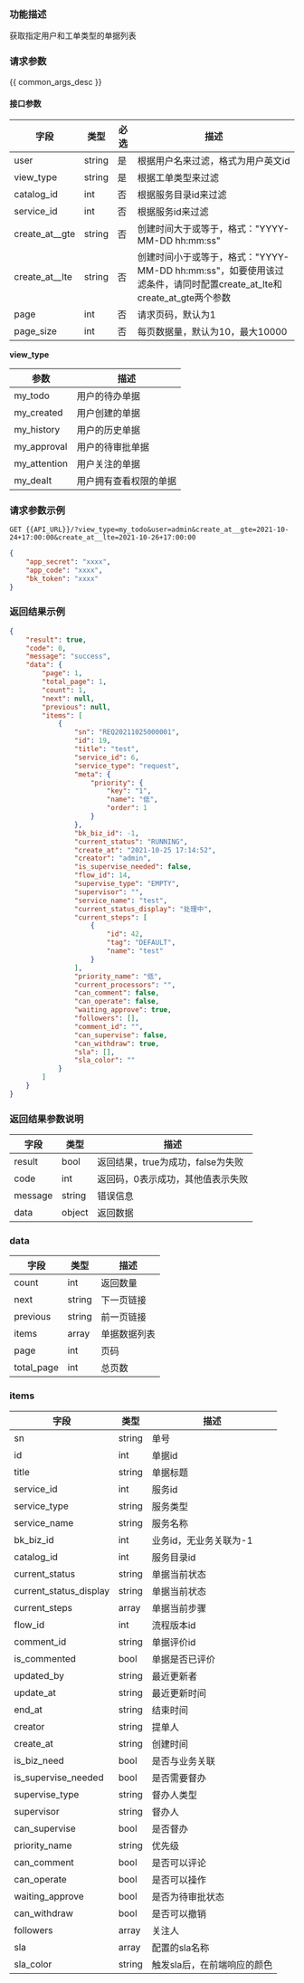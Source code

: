 ### 功能描述

获取指定用户和工单类型的单据列表

### 请求参数

{{ common_args_desc }}

#### 接口参数

| 字段           | 类型   | 必选 | 描述                                                         |
| -------------- | ------ | ---- | ------------------------------------------------------------ |
| user           | string | 是   | 根据用户名来过滤，格式为用户英文id                           |
| view_type      | string | 是   | 根据工单类型来过滤                                           |
| catalog_id     | int    | 否   | 根据服务目录id来过滤                                           |
| service_id     | int    | 否   | 根据服务id来过滤                                           |
| create_at__gte | string | 否   | 创建时间大于或等于，格式："YYYY-MM-DD hh:mm:ss"              |
| create_at__lte | string | 否   | 创建时间小于或等于，格式："YYYY-MM-DD hh:mm:ss"，如要使用该过滤条件，请同时配置create_at_lte和create_at_gte两个参数 |
| page           | int    | 否   | 请求页码，默认为1                                            |
| page_size      | int    | 否   | 每页数据量，默认为10，最大10000                              |

**view_type**

| 参数         | 描述                   |
| ------------ | ---------------------- |
| my_todo      | 用户的待办单据         |
| my_created   | 用户创建的单据         |
| my_history   | 用户的历史单据         |
| my_approval  | 用户的待审批单据       |
| my_attention | 用户关注的单据         |
| my_dealt     | 用户拥有查看权限的单据 |

### 请求参数示例

```
GET {{API_URL}}/?view_type=my_todo&user=admin&create_at__gte=2021-10-24+17:00:00&create_at__lte=2021-10-26+17:00:00
```
```json
{
    "app_secret": "xxxx",
    "app_code": "xxxx",
    "bk_token": "xxxx"
}
```

### 返回结果示例

```json
{
    "result": true,
    "code": 0,
    "message": "success",
    "data": {
        "page": 1,
        "total_page": 1,
        "count": 1,
        "next": null,
        "previous": null,
        "items": [
            {
                "sn": "REQ20211025000001",
                "id": 19,
                "title": "test",
                "service_id": 6,
                "service_type": "request",
                "meta": {
                    "priority": {
                        "key": "1",
                        "name": "低",
                        "order": 1
                    }
                },
                "bk_biz_id": -1,
                "current_status": "RUNNING",
                "create_at": "2021-10-25 17:14:52",
                "creator": "admin",
                "is_supervise_needed": false,
                "flow_id": 14,
                "supervise_type": "EMPTY",
                "supervisor": "",
                "service_name": "test",
                "current_status_display": "处理中",
                "current_steps": [
                    {
                        "id": 42,
                        "tag": "DEFAULT",
                        "name": "test"
                    }
                ],
                "priority_name": "低",
                "current_processors": "",
                "can_comment": false,
                "can_operate": false,
                "waiting_approve": true,
                "followers": [],
                "comment_id": "",
                "can_supervise": false,
                "can_withdraw": true,
                "sla": [],
                "sla_color": ""
            }
        ]
    }
}
```

### 返回结果参数说明

| 字段    | 类型   | 描述                              |
| ------- | ------ | --------------------------------- |
| result  | bool   | 返回结果，true为成功，false为失败 |
| code    | int    | 返回码，0表示成功，其他值表示失败 |
| message | string | 错误信息                          |
| data    | object | 返回数据                          |

### data

| 字段       | 类型   | 描述         |
| ---------- | ------ | ------------ |
| count      | int    | 返回数量     |
| next       | string | 下一页链接   |
| previous   | string | 前一页链接   |
| items      | array  | 单据数据列表 |
| page       | int    | 页码         |
| total_page | int    | 总页数       |

### items

| 字段                   | 类型   | 描述                        |
| ---------------------- | ------ | --------------------------- |
| sn                     | string | 单号                        |
| id                     | int    | 单据id                      |
| title                  | string | 单据标题                    |
| service_id             | int    | 服务id                      |
| service_type           | string | 服务类型                    |
| service_name           | string | 服务名称                    |
| bk_biz_id              | int    | 业务id，无业务关联为-1      |
| catalog_id             | int    | 服务目录id                  |
| current_status         | string | 单据当前状态                |
| current_status_display | string | 单据当前状态                |
| current_steps          | array  | 单据当前步骤                |
| flow_id                | int    | 流程版本id                  |
| comment_id             | string | 单据评价id                  |
| is_commented           | bool   | 单据是否已评价              |
| updated_by             | string | 最近更新者                  |
| update_at              | string | 最近更新时间                |
| end_at                 | string | 结束时间                    |
| creator                | string | 提单人                      |
| create_at              | string | 创建时间                    |
| is_biz_need            | bool   | 是否与业务关联              |
| is_supervise_needed    | bool   | 是否需要督办                |
| supervise_type         | string | 督办人类型                  |
| supervisor             | string | 督办人                      |
| can_supervise          | bool   | 是否督办                    |
| priority_name          | string | 优先级                      |
| can_comment            | bool   | 是否可以评论                |
| can_operate            | bool   | 是否可以操作                |
| waiting_approve        | bool   | 是否为待审批状态            |
| can_withdraw           | bool   | 是否可以撤销                |
| followers              | array  | 关注人                      |
| sla                    | array  | 配置的sla名称               |
| sla_color              | string | 触发sla后，在前端响应的颜色 |
